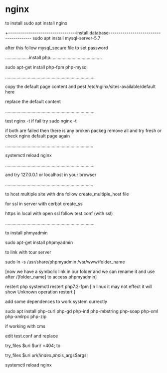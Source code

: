 # nginx
to install
sudo apt install nginx

+----------------------------------install database---------------------------------------
sudo apt install mysql-server-5.7

after this follow mysql_secure file to set password

...................install php.........................................

sudo apt-get install php-fpm php-mysql

.......................................................................

copy the default page content and pest  /etc/nginx/sites-available/default here

replace the default content

.......................................................................

test nginx -t if fail try sudo nginx -t

if both are failed then there is any broken packeg remove all and try fresh or check nginx default page again 

......................................................................

systemctl reload nginx

.......................................................................

and try 127.0.0.1 or localhost in your browser

......................................................................

to host multiple site with dns follow  create_multiple_host file

for ssl in server with cerbot  create_ssl

https in local with open ssl follow  test.conf (with ssl)

.......................................................................

to install phmyadmin

sudo apt-get install phpmyadmin

to link with tour server 

sudo ln -s /usr/share/phpmyadmin /var/www/folder_name

[now we have a symbolic link in our folder and we can rename it and use after /[folder_name] to access phpmyadmin]

restert  php
systemctl restert php7.2-fpm [in linux it may not effect  it will show Unknown operation restert ]


add some dependences to work system currectly

sudo apt install php-curl php-gd php-intl php-mbstring php-soap php-xml php-xmlrpc php-zip




if working with cms 

edit test.conf and replace

try_files $uri $uri/ =404; to

try_files $uri $uri/ /index.php$is_args$args;

systemctl reload nginx
